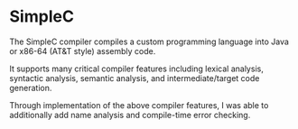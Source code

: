 # SimpleC
The SimpleC compiler compiles a custom programming language into Java or x86-64 (AT&T style) assembly code.

It supports many critical compiler features including lexical analysis, syntactic analysis, semantic analysis, and intermediate/target code generation.

Through implementation of the above compiler features, I was able to additionally add name analysis and compile-time error checking.
